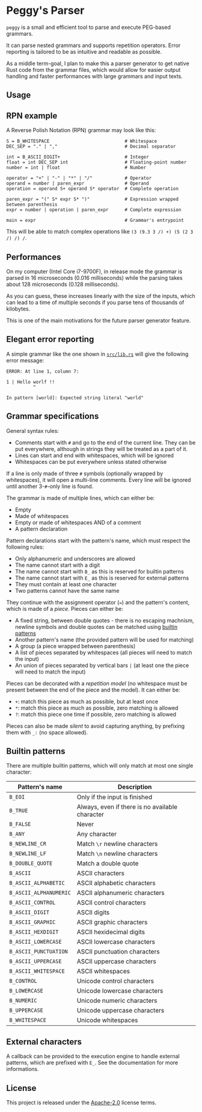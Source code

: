 # Peggy's Parser

`peggy` is a small and efficient tool to parse and execute PEG-based grammars.

It can parse nested grammars and supports repetition operators. Error reporting is tailored to be as intuitive and readable as possible.

As a middle term-goal, I plan to make this a parser generator to get native Rust code from the grammar files, which would allow for easier output handling and faster performances with large grammars and input texts.

## Usage

## RPN example

A Reverse Polish Notation (RPN) grammar may look like this:

```
S = B_WHITESPACE                            # Whitespace
DEC_SEP = "." | ","                         # Decimal separator

int = B_ASCII_DIGIT+                        # Integer
float = int DEC_SEP int                     # Floating-point number
number = int | float                        # Number

operator = "+" | "-" | "*" | "/"            # Operator
operand = number | paren_expr               # Operand
operation = operand S+ operand S* operator  # Complete operation

paren_expr = "(" S* expr S* ")"             # Expression wrapped between parenthesis
expr = number | operation | paren_expr      # Complete expression

main = expr                                 # Grammar's entrypoint
```

This will be able to match complex operations like `(3 (9.3 3 /) +) (5 (2 3 /) /) /`.

## Performances

On my computer (Intel Core i7-9700F), in release mode the grammar is parsed in 16 microseconds (0.016 milliseconds) while the parsing takes about 128 microseconds (0.128 milliseconds).

As you can guess, these increases linearly with the size of the inputs, which can lead to a time of multiple seconds if you parse tens of thousands of kilobytes.

This is one of the main motivations for the future parser generator feature.

## Elegant error reporting

A simple grammar like the one shown in [`src/lib.rs`](src/lib.rs) will give the following error message:

```
ERROR: At line 1, column 7:

1 | Hello worlf !!
          ^

In pattern [world]: Expected string literal "world"
```

## Grammar specifications

General syntax rules:

* Comments start with `#` and go to the end of the current line. They can be put everywhere, although in strings they will be treated as a part of it.
* Lines can start and end with whitespaces, which will be ignored
* Whitespaces can be put everywhere unless stated otherwise

If a line is only made of three `#` symbols (optionally wrapped by whitespaces), it will open a multi-line comments. Every line will be ignored until another 3-`#`-only line is found.

The grammar is made of multiple lines, which can either be:

* Empty
* Made of whitespaces
* Empty or made of whitespaces AND of a comment
* A pattern declaration

Pattern declarations start with the pattern's name, which must respect the following rules:

* Only alphanumeric and underscores are allowed
* The name cannot start with a digit
* The name cannot start with `B_` as this is reserved for builtin patterns
* The name cannot start with `E_` as this is reserved for external patterns
* They must contain at least one character
* Two patterns cannot have the same name

They continue with the assignment operator (`=`) and the pattern's content, which is made of a _piece_. Pieces can either be:

* A fixed string, between double quotes - there is no escaping machnism, newline symbols and double quotes can be matched using [builtin patterns](#builtin-patterns)
* Another pattern's name (the provided pattern will be used for matching)
* A group (a piece wrapped between parenthesis)
* A list of pieces separated by whitespaces (all pieces will need to match the input)
* An union of pieces separated by vertical bars `|` (at least one the piece will need to match the input)

Pieces can be decorated with a _repetition model_ (no whitespace must be present between the end of the piece and the model). It can either be:

* `+`: match this piece as much as possible, but at least once
* `*`: match this piece as much as possible, zero matching is allowed
* `?`: match this piece one time if possible, zero matching is allowed

Pieces can also be made _silent_ to avoid capturing anything, by prefixing them with `_:` (no space allowed).

## Builtin patterns

There are multiple builtin patterns, which will only match at most one single character:

| Pattern's name         | Description                                     |
| ---------------------- | ----------------------------------------------- |
| `B_EOI`                | Only if the input is finished                   |
| `B_TRUE`               | Always, even if there is no available character |
| `B_FALSE`              | Never                                           |
| `B_ANY`                | Any character                                   |
| `B_NEWLINE_CR`         | Match `\r` newline characters                   |
| `B_NEWLINE_LF`         | Match `\n` newline characters                   |
| `B_DOUBLE_QUOTE`       | Match a double quote                            |
| `B_ASCII`              | ASCII characters                                |
| `B_ASCII_ALPHABETIC`   | ASCII alphabetic characters                     |
| `B_ASCII_ALPHANUMERIC` | ASCII alphanumeric characters                   |
| `B_ASCII_CONTROL`      | ASCII control characters                        |
| `B_ASCII_DIGIT`        | ASCII digits                                    |
| `B_ASCII_GRAPHIC`      | ASCII graphic characters                        |
| `B_ASCII_HEXDIGIT`     | ASCII hexidecimal digits                        |
| `B_ASCII_LOWERCASE`    | ASCII lowercase characters                      |
| `B_ASCII_PUNCTUATION`  | ASCII punctuation characters                    |
| `B_ASCII_UPPERCASE`    | ASCII uppercase characters                      |
| `B_ASCII_WHITESPACE`   | ASCII whitespaces                               |
| `B_CONTROL`            | Unicode control characters                      |
| `B_LOWERCASE`          | Unicode lowercase characters                    |
| `B_NUMERIC`            | Unicode numeric characters                      |
| `B_UPPERCASE`          | Unicode uppercase characters                    |
| `B_WHITESPACE`         | Unicode whitespaces                             |

## External characters

A callback can be provided to the execution engine to handle external patterns, which are prefixed with `E_`. See the documentation for more informations.

## License

This project is released under the [Apache-2.0](LICENSE.md) license terms.
